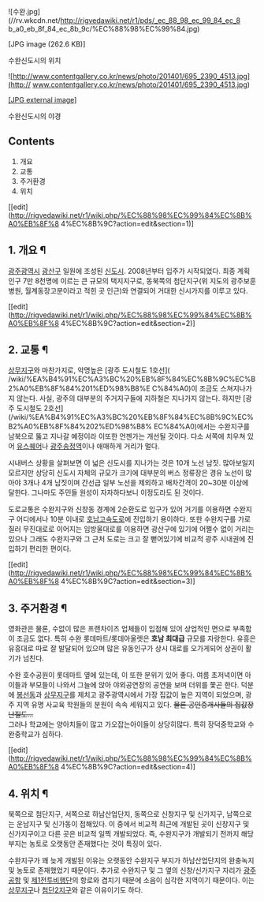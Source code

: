 ![수완.jpg](//rv.wkcdn.net/http://rigvedawiki.net/r1/pds/_ec_88_98_ec_99_84_ec_8
b_a0_eb_8f_84_ec_8b_9c/%EC%88%98%EC%99%84.jpg)

[JPG image (262.6 KB)]

수완신도시의 위치  

![http://www.contentgallery.co.kr/news/photo/201401/695_2390_4513.jpg](http://
www.contentgallery.co.kr/news/photo/201401/695_2390_4513.jpg)

[[JPG external
image]](http://www.contentgallery.co.kr/news/photo/201401/695_2390_4513.jpg)

  
수완신도시의 야경  

## Contents

    

1. 개요 
2. 교통 
3. 주거환경 
4. 위치 

[[edit](http://rigvedawiki.net/r1/wiki.php/%EC%88%98%EC%99%84%EC%8B%A0%EB%8F%8
4%EC%8B%9C?action=edit&section=1)]

## 1. 개요 ¶

[광주광역시](%EA%B4%91%EC%A3%BC%EA%B4%91%EC%97%AD%EC%8B%9C.md)
[광산구](%EA%B4%91%EC%82%B0%EA%B5%AC.md) 일원에 조성된
[신도시](%EC%8B%A0%EB%8F%84%EC%8B%9C.md). 2008년부터 입주가 시작되었다. 최종 계획 인구 7만 8천명에
이르는 큰 규모의 택지지구로, 동북쪽의 첨단지구(위 지도의 광주보훈병원, 월계동장고분이라고 적힌 곳 인근)와 연결되어 거대한 신시가지를
이루고 있다.

[[edit](http://rigvedawiki.net/r1/wiki.php/%EC%88%98%EC%99%84%EC%8B%A0%EB%8F%8
4%EC%8B%9C?action=edit&section=2)]

## 2. 교통 ¶

[상무지구](%EC%83%81%EB%AC%B4%EC%A7%80%EA%B5%AC.md)와 마찬가지로, 악명높은 [광주 도시철도 1호선](
/wiki/%EA%B4%91%EC%A3%BC%20%EB%8F%84%EC%8B%9C%EC%B2%A0%EB%8F%84%201%ED%98%B8%E
C%84%A0)이 조금도 스쳐지나가지 않는다. 사실, 광주의 대부분의 주거지구들에 지하철은 지나가지 않는다. 하지만 [광주 도시철도 2호선]
(/wiki/%EA%B4%91%EC%A3%BC%20%EB%8F%84%EC%8B%9C%EC%B2%A0%EB%8F%84%202%ED%98%B8%
EC%84%A0)에서는 수완지구를 남북으로 뚫고 지나갈 예정이라 이또한 언젠가는 개선될 것이다. 다소 서쪽에 치우쳐 있어
[유스퀘어](%EC%9C%A0%EC%8A%A4%ED%80%98%EC%96%B4.md)나
[광주송정역](%EA%B4%91%EC%A3%BC%EC%86%A1%EC%A0%95%EC%97%AD.md)이나 애매하게 거리가 멀다.

  

시내버스 상황을 살펴보면 이 넓은 신도시를 지나가는 것은 10개 노선 남짓. 많아보일지 모르지만 상당히 신도시 자체의 규모가 크기에 대부분의
버스 정류장은 경유 노선이 많아야 3개나 4개 남짓이며 간선급 일부 노선을 제외하고 배차간격이 20~30분 이상에 달한다. 그나마도 주민들
원성이 자자하다보니 이정도라도 된 것이다.

  

도로교통은 수완지구와 신창동 경계에 2순환도로 입구가 있어 거기를 이용하면 수완지구 어디에서나 10분 이내로
[호남고속도로](%ED%98%B8%EB%82%A8%EA%B3%A0%EC%86%8D%EB%8F%84%EB%A1%9C.md)에 진입하기
용이하다. 또한 수완지구를 가로질러 무진대로로 이어지는 임방울대로를 이용하면 광산구에 있기에 어쩔수 없이 거리는 있으나 그래도 수완지구와 그
근처 도로는 크고 잘 뻗어있기에 비교적 광주 시내권에 진입하기 편리한 편이다.

  

[[edit](http://rigvedawiki.net/r1/wiki.php/%EC%88%98%EC%99%84%EC%8B%A0%EB%8F%8
4%EC%8B%9C?action=edit&section=3)]

## 3. 주거환경 ¶

영화관은 물론, 수없이 많은 프랜차이즈 업체들이 입점해 있어 상업적인 면으로 부족함이 조금도 없다. 특히 수완 롯데마트/롯데아울렛은 **호남
최대급** 규모를 자랑한다. 유흥은 유흥대로 따로 잘 발달되어 있으며 많은 유동인구가 상시 대로를 오가게되어 상권이 활기가 넘친다.

  

수완 호수공원이 롯데마트 옆에 있는데, 이 또한 분위기 있어 좋다. 여름 초저녁이면 아이들과 부모들이 나와서 그늘에 앉아 야외공연장의 공연을
보며 더위를 쫓곤 한다. 덕분에 [봉선동](%EB%B4%89%EC%84%A0%EB%8F%99.md)과
[상무지구](%EC%83%81%EB%AC%B4%EC%A7%80%EA%B5%AC.md)를 제치고 광주광역시에서 가장 집값이 높은 지역이
되었으며, 광주 지역 유명 사교육 학원들의 분원이 속속 세워지고 있다. <del>물론 공인중개사들의 집값장난질도...</del>  
그러나 학교에는 양아치들이 많고 가오잡는아이들이 상당히많다. 특히 장덕중학교와 수완중학교가 심하다.

[[edit](http://rigvedawiki.net/r1/wiki.php/%EC%88%98%EC%99%84%EC%8B%A0%EB%8F%8
4%EC%8B%9C?action=edit&section=4)]

## 4. 위치 ¶

북쪽으로 첨단지구, 서쪽으로 하남산업단지, 동쪽으로 신창지구 및 신가지구, 남쪽으로는 운남지구 및 신가동이 접해있다. 이 중에서 비교적
최근에 개발된 곳이 신창지구 및 신가지구이고 다른 곳은 비교적 일찍 개발되었다. 즉, 수완지구가 개발되기 전까지 해당 부지는 농토로 오랫동안
존재했다는 것이 특징이 있다.

  

수완지구가 꽤 늦게 개발된 이유는 오랫동안 수완지구 부지가 하남산업단지의 완충녹지 및 농토로 존재했었기 때문이다. 추가로 수완지구 및 그
옆의 신창/신가지구 자리가 [광주공항](%EA%B4%91%EC%A3%BC%EA%B3%B5%ED%95%AD.md) 및
[제1전투비행단](%EC%A0%9C1%EC%A0%84%ED%88%AC%EB%B9%84%ED%96%89%EB%8B%A8.md)의 항로와
겹치기 때문에 소음이 심각한 지역이기 때문이다. 이는
[상무지구](%EC%83%81%EB%AC%B4%EC%A7%80%EA%B5%AC.md)나
[첨단2지구](%EC%B2%A8%EB%8B%A82%EB%B3%B4%EA%B8%88%EC%9E%90%EB%A6%AC.md)와 같은
이유이기도 하다.


